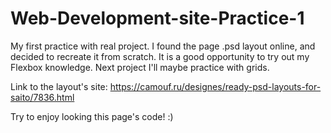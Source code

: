 # Web-Development-site-Practice-1
My first practice with real project. I found the page .psd layout online, and decided to recreate it from scratch. It is a good opportunity to try out my Flexbox knowledge. Next project I'll maybe practice with grids.

Link to the layout's site: https://camouf.ru/designes/ready-psd-layouts-for-saito/7836.html

Try to enjoy looking this page's code! :)
